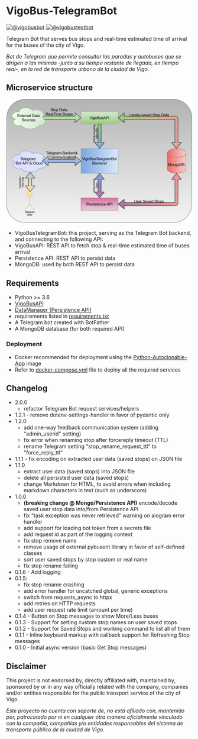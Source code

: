 # VigoBus-TelegramBot

[![@vigobusbot](https://img.shields.io/badge/Stable%20bot-@vigobusbot-blue?logo=telegram&style=plastic)](https://telegram.me/vigobusbot)
[![@vigobustestbot](https://img.shields.io/badge/Develop%20bot-@vigobustestbot-blue?logo=telegram&style=plastic)](https://telegram.me/vigobustestbot)

Telegram Bot that serves bus stops and real-time estimated time of arrival for the buses of the city of Vigo.

_Bot de Telegram que permite consultar las paradas y autobuses que se dirigen a las mismas -junto a su tiempo restante de llegada, en tiempo real-, en la red de transporte urbano de la ciudad de Vigo._

## Microservice structure

![VigoBusBot microservice structure](VigoBusTelegramBot_Structure.svg)

- VigoBusTelegramBot: this project, serving as the Telegram Bot backend, and connecting to the following API:
- VigoBusAPI: REST API to fetch stop & real-time estimated time of buses arrival
- Persistence API: REST API to persist data
- MongoDB: used by both REST API to persist data

## Requirements

- Python >= 3.6
- [VigoBusAPI](https://github.com/David-Lor/Python_VigoBusAPI)
- [DataManager (Persistence API)](https://github.com/David-Lor/Telegram-BusBot-DataManager)
- requirements listed in [requirements.txt](requirements.txt)
- A Telegram bot created with BotFather
- A MongoDB database (for both required API)

### Deployment

- Docker recommended for deployment using the [Python-Autoclonable-App](https://github.com/David-Lor/Docker-Python-Autoclonable-App) image
- Refer to [docker-compose.yml](tools/deployment/vigobusbot) file to deploy all the required services

## Changelog

- 2.0.0
    - refactor Telegram Bot request services/helpers
- 1.2.1 - remove dotenv-settings-handler in favor of pydantic only
- 1.2.0
    - add one-way feedback communication system (adding "admin_userid" setting)
    - fix error when renaming stop after forcereply timeout (TTL)
    - rename Telegram setting "stop_rename_request_ttl" to "force_reply_ttl"
- 1.1.1 - fix encoding on extracted user data (saved stops) on JSON file
- 1.1.0
    - extract user data (saved stops) into JSON file
    - delete all persisted user data (saved stops)
    - change Markdown for HTML, to avoid errors when including markdown characters in text (such as underscore)
- 1.0.0
    - **(breaking change @ Mongo/Persistence API)** encode/decode saved user stop data into/from Persistence API
    - fix "task exception was never retrieved" warning on aiogram error handler
    - add support for loading bot token from a secrets file
    - add request id as part of the logging context
    - fix stop remove name
    - remove usage of external pybusent library in favor of self-defined classes
    - sort user saved stops by stop custom or real name
    - fix stop rename failing
- 0.1.6 - Add logging
- 0.1.5:
    - fix stop rename crashing
    - add error handler for uncatched global, generic exceptions
    - switch from requests_async to httpx
    - add retries on HTTP requests
    - add user request rate limit (amount per time)
- 0.1.4 - Button on Stop messages to show More/Less buses
- 0.1.3 - Support for setting custom stop names on user saved stops
- 0.1.2 - Support for Saved Stops and working command to list all of them
- 0.1.1 - Inline keyboard markup with callback support for Refreshing Stop messages
- 0.1.0 - Initial async version (basic Get Stop messages)

## Disclaimer

This project is not endorsed by, directly affiliated with, maintained by, sponsored by or in any way officially related with the company, companies and/or entities responsible for the public transport service of the city of Vigo.

_Este proyecto no cuenta con soporte de, no está afiliado con, mantenido por, patrocinado por ni en cualquier otra manera oficialmente vinculado con la compañía, compañías y/o entidades responsables del sistema de transporte público de la ciudad de Vigo._
